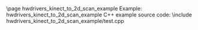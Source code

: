 \page hwdrivers_kinect_to_2d_scan_example Example: hwdrivers_kinect_to_2d_scan_example
C++ example source code:
\include hwdrivers_kinect_to_2d_scan_example/test.cpp
